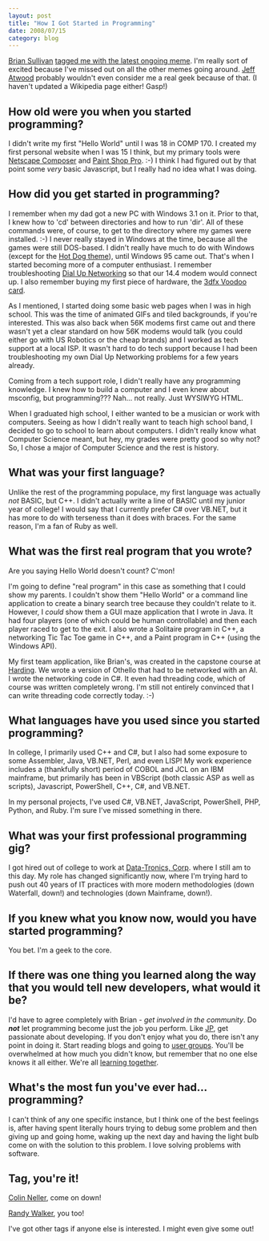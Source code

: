 ```yaml
---
layout: post
title: "How I Got Started in Programming"
date: 2008/07/15
category: blog
---
```


[Brian Sullivan](http://www.sullivansoftdev.com/blog/) [tagged me with the
latest ongoing
meme](http://www.sullivansoftdev.com/blog/post/How-I-Got-Started-in-Programming.aspx).
I'm really sort of excited because I've missed out on all the other memes going
around. [Jeff Atwood](http://www.codinghorror.com/blog/) probably wouldn't even
consider me a real geek because of that. (I haven't updated a Wikipedia page
either! Gasp!)

## How old were you when you started programming?

I didn't write my first "Hello World" until I was 18 in COMP 170. I created my
first personal website when I was 15 I think, but my primary tools were
[Netscape Composer](http://en.wikipedia.org/wiki/Netscape_Composer) and [Paint
Shop Pro](http://en.wikipedia.org/wiki/Paint_Shop_Pro). :-) I think I had
figured out by that point some *very* basic Javascript, but I really had no
idea what I was doing. 

## How did you get started in programming?

I remember when my dad got a new PC with Windows 3.1 on it. Prior to that, I
knew how to 'cd' between directories and how to run 'dir'. All of these
commands were, of course, to get to the directory where my games were
installed. :-) I never really stayed in Windows at the time, because all the
games were still DOS-based. I didn't really have much to do with Windows
(except for the [Hot Dog
theme](http://www.codinghorror.com/blog/archives/000341.html)), until Windows
95 came out. That's when I started becoming more of a computer enthusiast. I
remember troubleshooting [Dial Up
Networking](http://www.annoyances.org/exec/show/article04-100) so that our 14.4
modem would connect up. I also remember buying my first piece of hardware, the
[3dfx Voodoo card](http://en.wikipedia.org/wiki/3dfx).

As I mentioned, I started doing some basic web pages when I was in high school.
This was the time of animated GIFs and tiled backgrounds, if you're interested.
This was also back when 56K modems first came out and there wasn't yet a clear
standard on how 56K modems would talk (you could either go with US Robotics or
the cheap brands) and I worked as tech support at a local ISP. It wasn't hard
to do tech support because I had been troubleshooting my own Dial Up Networking
problems for a few years already.

Coming from a tech support role, I didn't really have any programming
knowledge. I knew how to build a computer and I even knew about msconfig, but
programming??? Nah... not really. Just WYSIWYG HTML.

When I graduated high school, I either wanted to be a musician or work with
computers. Seeing as how I didn't really want to teach high school band, I
decided to go to school to learn about computers. I didn't really know what
Computer Science meant, but hey, my grades were pretty good so why not? So, I
chose a major of Computer Science and the rest is history.

## What was your first language?

Unlike the rest of the programming populace, my first language was actually
*not* BASIC, but C++. I didn't actually write a line of BASIC until my junior
year of college! I would say that I currently prefer C# over VB.NET, but it has
more to do with terseness than it does with braces. For the same reason, I'm a
fan of Ruby as well.

## What was the first real program that you wrote?

Are you saying Hello World doesn't count? C'mon! 

I'm going to define "real program" in this case as something that I could show
my parents. I couldn't show them "Hello World" or a command line application to
create a binary search tree because they couldn't relate to it. However, I
*could* show them a GUI maze application that I wrote in Java. It had four
players (one of which could be human controllable) and then each player raced
to get to the exit. I also wrote a Solitaire program in C++, a networking Tic
Tac Toe game in C++, and a Paint program in C++ (using the Windows API). 

My first team application, like Brian's, was created in the capstone course at
[Harding](http://www.harding.edu/). We wrote a version of Othello that had to
be networked with an AI. I wrote the networking code in C#. It even had
threading code, which of course was written completely wrong. I'm still not
entirely convinced that I can write threading code correctly today. :-)

## What languages have you used since you started programming?

In college, I primarily used C++ and C#, but I also had some exposure to some
Assembler, Java, VB.NET, Perl, and even LISP! My work experience includes a
(thankfully short) period of COBOL and JCL on an IBM mainframe, but primarily
has been in VBScript (both classic ASP as well as scripts), Javascript,
PowerShell, C++, C#, and VB.NET. 

In my personal projects, I've used C#, VB.NET, JavaScript, PowerShell, PHP,
Python, and Ruby. I'm sure I've missed something in there.

## What was your first professional programming gig?

I got hired out of college to work at [Data-Tronics,
Corp](http://www.data-tronics.com/). where I still am to this day. My role has
changed significantly now, where I'm trying hard to push out 40 years of IT
practices with more modern methodologies (down Waterfall, down!) and
technologies (down Mainframe, down!). 

## If you knew what you know now, would you have started programming?

You bet. I'm a geek to the core.

## If there was one thing you learned along the way that you would tell new developers, what would it be?

I'd have to agree completely with Brian - *get involved in the community*. Do
***not*** let programming become just the job you perform. Like
[JP](http://blog.jpboodhoo.com/), get passionate about developing. If you don't
enjoy what you do, there isn't any point in doing it. Start reading blogs and
going to [user groups](http://fsdnug.org/). You'll be overwhelmed at how much
you didn't know, but remember that no one else knows it all either. We're all
[learning together](/blog/2007/03/15/how-to-get-better-at-what-youre-doing/). 

## What's the most fun you've ever had... programming?
 
I can't think of any one specific instance, but I think one of the best
feelings is, after having spent literally hours trying to debug some problem
and then giving up and going home, waking up the next day and having the light
bulb come on with the solution to this problem. I love solving problems with
software. 
 
## Tag, you're it!

[Colin Neller](http://www.colinneller.com/blog/), come on down!

[Randy Walker](http://mysoftwarestartup.com/blogs/), you too! 
 
I've got other tags if anyone else is interested. I might even give some out!

